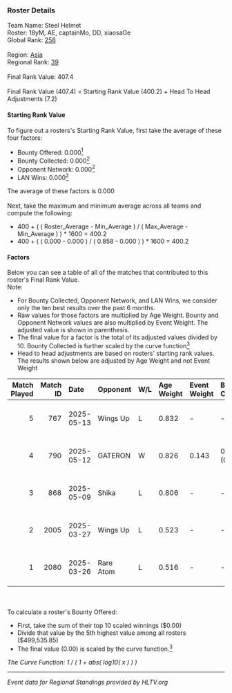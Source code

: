 ### Roster Details<br />
Team Name: Steel Helmet<br />
Roster: 18yM, AE, captainMo, DD, xiaosaGe<br />
Global Rank: [258](../../standings_global_2025_07_07.md)<br />
<br />
Region: [Asia]( ../../standings_asia_2025_07_07.md)<br />
Regional Rank: [39]( ../../standings_asia_2025_07_07.md)<br />
<br />
Final Rank Value:  407.4<br />
<br />
Final Rank Value (407.4) = Starting Rank Value (400.2) + Head To Head Adjustments (7.2)<br />

#### Starting Rank Value<br />
To figure out a rosters's Starting Rank Value, first take the average of these four factors:<br />
- Bounty Offered: 0.000[<sup>1</sup>](#table2)
- Bounty Collected: 0.000[<sup>2</sup>](#table1)
- Opponent Network: 0.000[<sup>2</sup>](#table1)
- LAN Wins: 0.000[<sup>2</sup>](#table1)

The average of these factors is 0.000<br />
<br />
Next, take the maximum and minimum average across all teams and compute the following:<br />
- 400 + ( ( Roster_Average - Min_Average ) / ( Max_Average - Min_Average ) ) * 1600 = 400.2
- 400 + ( ( 0.000 - 0.000 ) / ( 0.858 - 0.000 ) ) * 1600 = 400.2


#### Factors<br />
Below you can see a table of all of the matches that contributed to this roster's Final Rank Value.<br />
Note:<br />

- For Bounty Collected, Opponent Network, and LAN Wins, we consider only the ten best results over the past 6 months.
- Raw values for those factors are multiplied by Age Weight. Bounty and Opponent Network values are also multiplied by Event Weight. The adjusted value is shown in parenthesis.
- The final value for a factor is the total of its adjusted values divided by 10. Bounty Collected is further scaled by the curve function[<sup>3</sup>](#curveFunction)
- Head to head adjustments are based on rosters' starting rank values. The results shown below are adjusted by Age Weight and not Event Weight
<span id="table1"></span><br />


| Match Played | Match ID | Date       | Opponent  | W/L | Age Weight | Event Weight | Bounty Collected | Opponent Network | LAN Wins  | H2H Adj. | Roster                            |
| -: | -: | :- | :- | :- | :- | :- | :- | :- | :- | -: | :- |
|            5 |      767 | 2025-05-13 | Wings Up  | L   | 0.832      | -            | -                | -                | -         |    -2.33 | 18yM, AE, captainMo, DD, xiaosaGe |
|            4 |      790 | 2025-05-12 | GATERON   | W   | 0.826      | 0.143        | 0.000 (0.000)    | 0.030 (0.004)    | 0 (0.000) |    16.76 | 18yM, AE, captainMo, DD, xiaosaGe |
|            3 |      868 | 2025-05-09 | Shika     | L   | 0.806      | -            | -                | -                | -         |    -5.36 | 18yM, AE, captainMo, DD, xiaosaGe |
|            2 |     2005 | 2025-03-27 | Wings Up  | L   | 0.523      | -            | -                | -                | -         |    -1.72 | 18yM, AE, captainMo, DD, xiaosaGe |
|            1 |     2080 | 2025-03-26 | Rare Atom | L   | 0.516      | -            | -                | -                | -         |    -0.16 | 18yM, AE, captainMo, DD, xiaosaGe |

<br />
<span id="table2"></span><br />
To calculate a roster's Bounty Offered:<br />

- First, take the sum of their top 10 scaled winnings ($0.00)
- Divide that value by the 5th highest value among all rosters ($499,535.85)
- The final value (0.00) is scaled by the curve function.[<sup>3</sup>](#curveFunction)

<span id="curveFunction"></span>_The Curve Function: 1 / ( 1 + abs( log10( x ) ) )_<br />

---
_Event data for Regional Standings provided by HLTV.org_<br />
